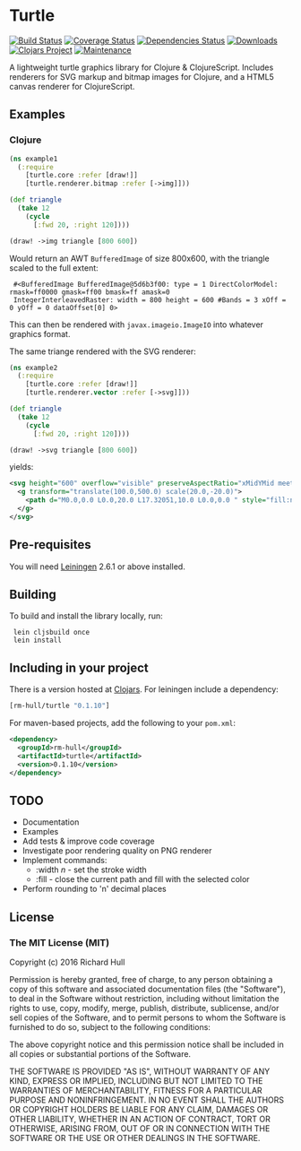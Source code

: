 # Turtle  

[![Build Status](https://secure.travis-ci.org/rm-hull/turtle.svg)](http://travis-ci.org/rm-hull/turtle)
[![Coverage Status](https://coveralls.io/repos/rm-hull/turtle/badge.svg?branch=master)](https://coveralls.io/r/rm-hull/turtle?branch=master)
[![Dependencies Status](https://jarkeeper.com/rm-hull/turtle/status.svg)](https://jarkeeper.com/rm-hull/turtle)
[![Downloads](https://jarkeeper.com/rm-hull/turtle/downloads.svg)](https://jarkeeper.com/rm-hull/turtle)
[![Clojars Project](https://img.shields.io/clojars/v/rm-hull/turtle.svg)](https://clojars.org/rm-hull/turtle)
[![Maintenance](https://img.shields.io/maintenance/yes/2017.svg?maxAge=2592000)]()

A lightweight turtle graphics library for Clojure &amp; ClojureScript.
Includes renderers for SVG markup and bitmap images for Clojure, and a
HTML5 canvas renderer for ClojureScript.

## Examples

### Clojure

```clojure
(ns example1
  (:require
    [turtle.core :refer [draw!]]
    [turtle.renderer.bitmap :refer [->img]]))

(def triangle
  (take 12
    (cycle
      [:fwd 20, :right 120])))

(draw! ->img triangle [800 600])
```

Would return an AWT `BufferedImage` of size 800x600, with the triangle scaled
to the full extent:

     #<BufferedImage BufferedImage@5d6b3f00: type = 1 DirectColorModel: rmask=ff0000 gmask=ff00 bmask=ff amask=0
     IntegerInterleavedRaster: width = 800 height = 600 #Bands = 3 xOff = 0 yOff = 0 dataOffset[0] 0>

This can then be rendered with `javax.imageio.ImageIO` into whatever graphics format.

The same triange rendered with the SVG renderer:

```clojure
(ns example2
  (:require
    [turtle.core :refer [draw!]]
    [turtle.renderer.vector :refer [->svg]]))

(def triangle
  (take 12
    (cycle
      [:fwd 20, :right 120])))

(draw! ->svg triangle [800 600])
```

yields:

```xml
<svg height="600" overflow="visible" preserveAspectRatio="xMidYMid meet" version="1.0" width="800" xmlns:xlink="http://www.w3.org/1999/xlink" xmlns="http://www.w3.org/2000/svg" zoomAndPan="magnify">
  <g transform="translate(100.0,500.0) scale(20.0,-20.0)">
    <path d="M0.0,0.0 L0.0,20.0 L17.32051,10.0 L0.0,0.0 " style="fill:none;stroke-width:3;stroke:red;"></path>
  </g>
</svg>
```

## Pre-requisites

You will need [Leiningen][1] 2.6.1 or above installed.

## Building

To build and install the library locally, run:

     lein cljsbuild once
     lein install

## Including in your project

There is a version hosted at [Clojars][2]. For leiningen include a dependency:

```clojure
[rm-hull/turtle "0.1.10"]
```

For maven-based projects, add the following to your `pom.xml`:

```xml
<dependency>
  <groupId>rm-hull</groupId>
  <artifactId>turtle</artifactId>
  <version>0.1.10</version>
</dependency>
```


## TODO

* Documentation
* Examples
* Add tests & improve code coverage
* Investigate poor rendering quality on PNG renderer
* Implement commands:
    - :width _n_ - set the stroke width
    - :fill - close the current path and fill with the selected color
* Perform rounding to 'n' decimal places

[1]: https://github.com/technomancy/leiningen
[2]: https://clojars.org/rm-hull/turtle

## License

### The MIT License (MIT)

Copyright (c) 2016 Richard Hull

Permission is hereby granted, free of charge, to any person obtaining a copy of
this software and associated documentation files (the "Software"), to deal in
the Software without restriction, including without limitation the rights to
use, copy, modify, merge, publish, distribute, sublicense, and/or sell copies of
the Software, and to permit persons to whom the Software is furnished to do so,
subject to the following conditions:

The above copyright notice and this permission notice shall be included in all
copies or substantial portions of the Software.

THE SOFTWARE IS PROVIDED "AS IS", WITHOUT WARRANTY OF ANY KIND, EXPRESS OR
IMPLIED, INCLUDING BUT NOT LIMITED TO THE WARRANTIES OF MERCHANTABILITY, FITNESS
FOR A PARTICULAR PURPOSE AND NONINFRINGEMENT. IN NO EVENT SHALL THE AUTHORS OR
COPYRIGHT HOLDERS BE LIABLE FOR ANY CLAIM, DAMAGES OR OTHER LIABILITY, WHETHER
IN AN ACTION OF CONTRACT, TORT OR OTHERWISE, ARISING FROM, OUT OF OR IN
CONNECTION WITH THE SOFTWARE OR THE USE OR OTHER DEALINGS IN THE SOFTWARE.

